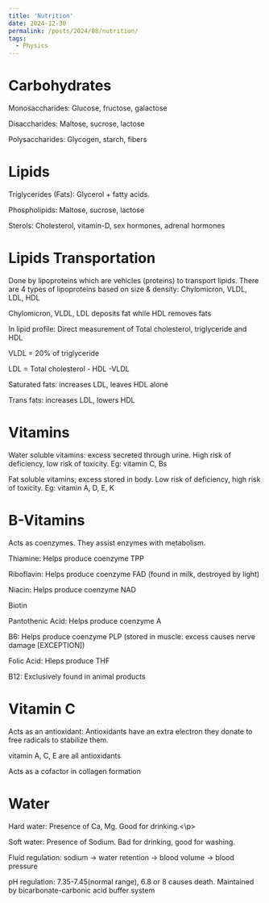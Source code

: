 ```yaml
---
title: 'Nutrition'
date: 2024-12-30
permalink: /posts/2024/08/nutrition/
tags:
  - Physics
---
```

<!-- MathJax -->
<script type="text/javascript"
  src="https://cdnjs.cloudflare.com/ajax/libs/mathjax/2.7.3/MathJax.js?config=TeX-AMS-MML_HTMLorMML">
</script>

<h1 id="carbohydrates">Carbohydrates</h1>
<p>Monosaccharides: Glucose, fructose, galactose</p>
<p>Disaccharides: Maltose, sucrose, lactose</p>
<p>Polysaccharides: Glycogen, starch, fibers</p>

<h1 id="lipids">Lipids</h1>
<p>Triglycerides (Fats): Glycerol + fatty acids. </p>
<p>Phospholipids: Maltose, sucrose, lactose</p>
<p>Sterols: Cholesterol, vitamin-D, sex hormones, adrenal hormones</p>

<h1 id="lipidstransport">Lipids Transportation</h1>
<p>Done by lipoproteins which are vehicles (proteins) to transport lipids. There are 4 types of lipoproteins based on size & density: Chylomicron, VLDL, LDL, HDL</p>
<p> Chylomicron, VLDL, LDL deposits fat while HDL removes fats</p>
<p> In lipid profile: Direct measurement of Total cholesterol, triglyceride and HDL</p>
<p> VLDL = 20% of triglyceride</p>
<p> LDL = Total cholesterol - HDL -VLDL</p>
<p> Saturated fats: increases LDL, leaves HDL alone </p>
<p> Trans fats: increases LDL, lowers HDL </p>

<h1 id="vitamins">Vitamins</h1>
<p> Water soluble vitamins: excess secreted through urine. High risk of deficiency, low risk of toxicity. Eg: vitamin C, Bs</p>
<p> Fat soluble vitamins; excess stored in body. Low risk of deficiency, high risk of toxicity. Eg: vitamin A, D, E, K </p>

<h1 id="bvitamins">B-Vitamins</h1>
<p> Acts as coenzymes. They assist enzymes with metabolism.</p>
<p> Thiamine: Helps produce coenzyme TPP</p>
<p> Riboflavin: Helps produce coenzyme FAD (found in milk, destroyed by light)</p>
<p> Niacin: Helps produce coenzyme NAD</p>
<p> Biotin</p>
<p> Pantothenic Acid: Helps produce coenzyme A</p>
<p> B6: Helps produce coenzyme PLP (stored in muscle: excess causes nerve damage [EXCEPTION])</p>
<p> Folic Acid: Hleps produce THF</p>
<p> B12: Exclusively found in animal products</p>

<h1 id="vitaminc">Vitamin C</h1>
<p> Acts as an antioxidant: Antioxidants have an extra electron they donate to free radicals to stabilize them.</p>
<p> vitamin A, C, E are all antioxidants</p>
<p> Acts as a cofactor in collagen formation</p>

<h1 id="water">Water</h1>
<p>Hard water: Presence of Ca, Mg. Good for drinking.<\p>
<p>Soft water: Presence of Sodium. Bad for drinking, good for washing.</p>
<p> Fluid regulation: sodium -> water retention -> blood volume -> blood pressure</p>
<p> pH regulation: 7.35-7.45(normal range), 6.8 or 8 causes death. Maintained by bicarbonate-carbonic acid buffer system</p>
